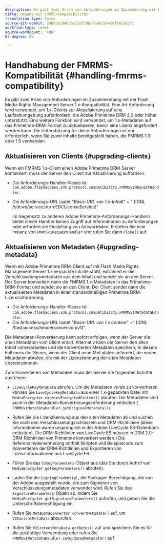 ```yaml
---
description: Es gibt zwei Arten von Anforderungen im Zusammenhang mit der Flash Media Rights Management Server 1.x-Kompatibilität. Eine Art Anforderung wird verwendet, um 1.x-Clients zur Aktualisierung auf eine Laufzeitumgebung aufzufordern, die Adobe Primetime DRM 2.0 oder höher unterstützt. Eine weitere Funktion wird verwendet, um 1.x-Metadaten auf das Primetime-DRM-Format zu aktualisieren, bevor eine Lizenz angefordert werden kann. Die Unterstützung für diese Anforderungen ist nur erforderlich, wenn Sie zuvor Inhalte bereitgestellt haben, die FMRMS 1.0 oder 1.5 verwenden.
title: Umgang mit FMRMS-Kompatibilität
translation-type: tm+mt
source-git-commit: 89bdda1d4bd5c126f19ba75a819942df901183d1
workflow-type: tm+mt
source-wordcount: '496'
ht-degree: 0%

---
```



# Handhabung der FMRMS-Kompatibilität {#handling-fmrms-compatibility}

Es gibt zwei Arten von Anforderungen im Zusammenhang mit der Flash Media Rights Management Server 1.x-Kompatibilität. Eine Art Anforderung wird verwendet, um 1.x-Clients zur Aktualisierung auf eine Laufzeitumgebung aufzufordern, die Adobe Primetime DRM 2.0 oder höher unterstützt. Eine weitere Funktion wird verwendet, um 1.x-Metadaten auf das Primetime-DRM-Format zu aktualisieren, bevor eine Lizenz angefordert werden kann. Die Unterstützung für diese Anforderungen ist nur erforderlich, wenn Sie zuvor Inhalte bereitgestellt haben, die FMRMS 1.0 oder 1.5 verwenden.

## Aktualisieren von Clients {#upgrading-clients}

Wenn ein FMRMS 1.x-Client einen Adobe Primetime DRM-Server kontaktiert, muss der Server den Client zur Aktualisierung auffordern.

* Die Anforderungs-Handler-Klasse ist `com.adobe.flashaccess.sdk.protocol.compatibility.FMRMSv1RequestHandler`.
* Die Anforderungs-URL lautet &quot;*Basis-URL von 1.x-Inhalt*&quot; + &quot; [!DNL /edcws/services/urn:EDCLicenseService]&quot;

   Im Gegensatz zu anderen Adobe Primetime-Anforderungs-Handlern bietet dieser Handler keinen Zugriff auf Informationen zu Anforderungen oder erfordert die Einstellung von Antwortdaten. Erstellen Sie eine Instanz von `FMRMSv1RequestHandler` und rufen Sie dann `close()` auf

## Aktualisieren von Metadaten {#upgrading-metadata}

Wenn ein Adobe Primetime DRM-Client auf mit Flash Media Rights Management Server 1.x verpackte Inhalte stößt, extrahiert er die Verschlüsselungsmetadaten aus dem Inhalt und sendet sie an den Server. Der Server konvertiert dann die FMRMS 1.x-Metadaten in das Primetime-DRM-Format und sendet sie an den Client. Der Client sendet dann die aktualisierten Metadaten in einer standardmäßigen Primetime DRM-Lizenzanforderung.

* Die Anforderungs-Handler-Klasse ist `com.adobe.flashaccess.sdk.protocol.compatibility.FMRMSv1MetadataHandler`.
* Die Anforderungs-URL lautet &quot;*Basis-URL von 1.x content*&quot; +&quot; [!DNL /flashaccess/headerconversion/v1]&quot;.

Die Metadaten-Konvertierung kann sofort erfolgen, wenn der Server die alten Metadaten vom Client erhält. Alternativ kann der Server den alten Inhalt vorverarbeiten und die konvertierten Metadaten speichern; In diesem Fall muss der Server, wenn der Client neue Metadaten anfordert, die neuen Metadaten abrufen, die mit der Lizenzkennung der alten Metadaten übereinstimmen.

Zum Konvertieren von Metadaten muss der Server die folgenden Schritte ausführen:

* `LiveCycleKeyMetaData` abrufen. Um die Metadaten vorab zu konvertieren, können Sie `LiveCycleKeyMetaData` aus einer 1.x-gepackten Datei mit `MediaEncrypter.examineEncryptedContent()` abrufen. Die Metadaten sind auch in der Metadaten-Konvertierungsanforderung enthalten ( `FMRMSv1MetadataHandler.getOriginalMetadata()`).

* Rufen Sie die Lizenzkennung aus den alten Metadaten ab und suchen Sie nach den Verschlüsselungsschlüsseln und DRM-Richtlinien (diese Informationen waren ursprünglich in der Adobe LiveCycle ES-Datenbank enthalten). Die DRM-Richtlinien von LiveCycle ES müssen in DRM 2.0-DRM-Richtlinien von Primetime konvertiert werden.) Die Referenzimplementierung enthält Skripten und Beispielcode zum Konvertieren der DRM-Richtlinien und Exportieren von Lizenzinformationen aus LiveCycle ES.
* Füllen Sie das `V2KeyParameters`-Objekt aus (das Sie durch Aufruf von `MediaEncrypter.getKeyParameters()` abrufen).

* Laden Sie die `SigningCredential`, die Packager-Berechtigung, die von der Adobe ausgestellt wurde, die zum Signieren von Verschlüsselungsmetadaten verwendet wird. Rufen Sie das `SignatureParameters`-Objekt ab, indem Sie `MediaEncrypter.getSignatureParameters()` aufrufen, und geben Sie die Unterschriftsberechtigung ein.

* Rufen Sie `MetaDataConverter.convertMetadata()` auf, um `V2ContentMetaData` abzurufen.

* Rufen Sie `V2ContentMetaData.getBytes()` auf und speichern Sie es für die zukünftige Verwendung oder rufen Sie `FMRMSv1MetadataHandler.setUpdatedMetadata()` auf.